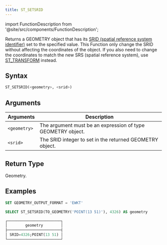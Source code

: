 ```yaml
---
title: ST_SETSRID
---
```

import FunctionDescription from '@site/src/components/FunctionDescription';

<FunctionDescription description="Introduced or updated: v1.2.566"/>

Returns a GEOMETRY object that has its [SRID (spatial reference system identifier)](https://en.wikipedia.org/wiki/Spatial_reference_system#Identifier) set to the specified value. This Function only change the SRID without affecting the coordinates of the object. If you also need to change the coordinates to match the new SRS (spatial reference system), use [ST_TRANSFORM](st-transform.md) instead.

## Syntax

```sql
ST_SETSRID(<geometry>, <srid>)
```

## Arguments

| Arguments    | Description                                                 |
|--------------|-------------------------------------------------------------|
| `<geometry>` | The argument must be an expression of type GEOMETRY object. |
| `<srid>`     | The SRID integer to set in the returned GEOMETRY object.    |

## Return Type

Geometry.

## Examples

```sql
SET GEOMETRY_OUTPUT_FORMAT = 'EWKT'

SELECT ST_SETSRID(TO_GEOMETRY('POINT(13 51)'), 4326) AS geometry

┌────────────────────────┐
│        geometry        │
├────────────────────────┤
│ SRID=4326;POINT(13 51) │
└────────────────────────┘

```
